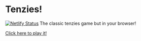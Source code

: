 # Tenzies!
[![Netlify Status](https://api.netlify.com/api/v1/badges/63463a2a-1ad1-488d-abbb-c1e5298e4a19/deploy-status)](https://app.netlify.com/sites/cosmic-mooncake-a8f95c/deploys)
The classic tenzies game but in your browser! 

[Click here to play it!](https://cosmic-mooncake-a8f95c.netlify.app)